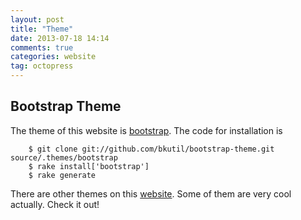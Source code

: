 ```yaml
---
layout: post
title: "Theme"
date: 2013-07-18 14:14
comments: true
categories: website 
tag: octopress
---
```

## Bootstrap Theme
The theme of this website is [bootstrap](://github.com/bkutil/bootstrap-theme). 
The code for installation is 
      
        $ git clone git://github.com/bkutil/bootstrap-theme.git source/.themes/bootstrap
        $ rake install['bootstrap']
        $ rake generate


There are other themes on this [website](http://opthemes.com/). Some of them are very cool actually. Check it out!   
